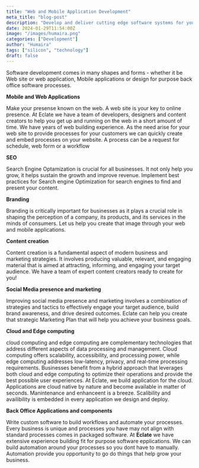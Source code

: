```yaml
---
title: "Web and Mobile Application Development"
meta_title: "blog-post"
description: "Develop and deliver cutting edge software systems for your customers."
date: 2024-01-29T11:54:00Z
image: "/images/humaira.png"
categories: ["Development"]
author: "Humaira"
tags: ["silicon", "technology"]
draft: false
---
```


Software development comes in many shapes and forms - whether it be Web site or web application, Mobile applications or design for purpose back office software processes.

**Mobile and Web Applications**

Make your presense known on the web. A web site is your key to online presence. At Eclate we have a team of developers, designers and content creators to help you get up and running on the web in a short amount of time. We have years of web building experience. As the need arise for your web site to provide processes for your customers we can quickly create and embed processes on your website. A process can be a request for schedule, web form or a workflow



**SEO**

Search Engine Optamization is crucial for all businesses. It not only help you grow, it helps sustain the growth and improve revenue. Implement best practices for Search engine Optimization for search engines to find and present your content.

**Branding**

Branding is critically important for businesses as it plays a crucial role in shaping the perception of a company, its products, and its services in the minds of consumers. Let us help you create that image through your web and mobile applications. 

**Content creation**

Content creation is a fundamental aspect of modern business and marketing strategies. It involves producing valuable, relevant, and engaging material that is aimed at attracting, informing, and engaging your target audience. We have a team of expert content creators ready to create for you!

**Social Media presence and marketing**

Improving social media presence and marketing involves a combination of strategies and tactics to effectively engage your target audience, build brand awareness, and drive desired outcomes. Eclate can help you create that strategic Marketing Plan that will help you achieve your business goals. 

**Cloud and Edge computing**

cloud computing and edge computing are complementary technologies that address different aspects of data processing and management. Cloud computing offers scalability, accessibility, and processing power, while edge computing addresses low-latency, privacy, and real-time processing requirements. Businesses benefit from a hybrid approach that leverages both cloud and edge computing to optimize their operations and provide the best possible user experiences. At Eclate, we build application for the cloud. Applications are cloud native by nature and become available in matter of seconds. Manintenance and enhanceent is a breeze. Scalibility and availibility is embedded in every application we design and deploy.

**Back Office Applications and components**

Write custom software to build workflows and automate your processes. Every business is unique and processes you have may not align with standard processes comes in packaged software. At **Eclate** we have extensive experience building fit for purpose software epplications. We can build automation around your processes so you dont have to manually. Automation provide you opportunity to go do things that help grow your business.
